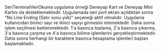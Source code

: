 SeriTerminalVeriOkuma uygulama örneği Deneyap Kart ve Deneyap Mini Kartını da desteklemektedir. Uygulamada seri port ekran açıldıktan sonra "No Line Ending (Satır sonu yok)" seçeneği aktif olmalıdır. Uygulama kullanıcıdan birinci sayı ve ikinci sayıyı girmesini istemektedir. Daha sonra işlem seçilmesi beklenmektedir. 1'a basınca toplama, 2'a basınca çıkarma, 3'a basınca çarpma ve 4'a basınca bölme işlemlerini gerçekleştirmektedir. Daha sonra herhangi bir karaktere basınca hesaplama işlemleri baştan başlamaktadır.
